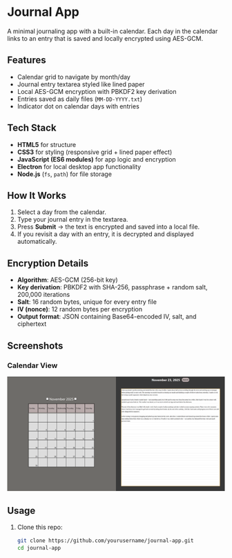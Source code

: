 # Journal App

A minimal journaling app with a built-in calendar. Each day in the calendar links to an entry that is saved and locally encrypted using AES-GCM.

## Features
- Calendar grid to navigate by month/day  
- Journal entry textarea styled like lined paper  
- Local AES-GCM encryption with PBKDF2 key derivation  
- Entries saved as daily files (`MM-DD-YYYY.txt`)  
- Indicator dot on calendar days with entries  

## Tech Stack
- **HTML5** for structure  
- **CSS3** for styling (responsive grid + lined paper effect)  
- **JavaScript (ES6 modules)** for app logic and encryption  
- **Electron** for local desktop app functionality  
- **Node.js** (`fs`, `path`) for file storage  

## How It Works
1. Select a day from the calendar.  
2. Type your journal entry in the textarea.  
3. Press **Submit** → the text is encrypted and saved into a local file.  
4. If you revisit a day with an entry, it is decrypted and displayed automatically.  

## Encryption Details
- **Algorithm**: AES-GCM (256-bit key)  
- **Key derivation**: PBKDF2 with SHA-256, passphrase + random salt, 200,000 iterations  
- **Salt**: 16 random bytes, unique for every entry file  
- **IV (nonce)**: 12 random bytes per encryption  
- **Output format**: JSON containing Base64-encoded IV, salt, and ciphertext  

## Screenshots
### Calendar View
![Calendar Screenshot](docs/calendar.png)


## Usage
1. Clone this repo:  
   ```bash
   git clone https://github.com/yourusername/journal-app.git
   cd journal-app
